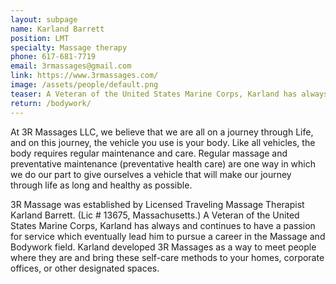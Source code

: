 ```yaml
---
layout: subpage
name: Karland Barrett
position: LMT
specialty: Massage therapy
phone: 617-681-7719
email: 3rmassages@gmail.com
link: https://www.3rmassages.com/
image: /assets/people/default.png
teaser: A Veteran of the United States Marine Corps, Karland has always and continues to have a passion for service which eventually lead him to pursue a career in the Massage and Bodywork field. He/him/his
return: /bodywork/
---
```


At 3R Massages LLC, we believe that we are all on a journey through Life, and on this journey, the vehicle you use is your body. Like all vehicles, the body requires regular maintenance and care. Regular massage and preventative maintenance (preventative health care) are one way in which we do our part to give ourselves a vehicle that will make our journey through life as long and healthy as possible.  

3R Massage was established by Licensed Traveling Massage Therapist Karland Barrett. (Lic # 13675, Massachusetts.) A Veteran of the United States Marine Corps, Karland has always and continues to have a passion for service which eventually lead him to pursue a career in the Massage and Bodywork field. Karland developed 3R Massages as a way to meet people where they are and bring these self-care methods to your homes, corporate offices, or other designated spaces.
